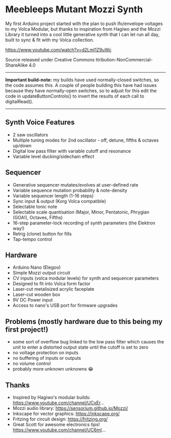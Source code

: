 # Meebleeps Mutant Mozzi Synth

My first Arduino project started with the plan to push lfo/envelope voltages to my Volca Modular, but thanks to inspiration from Hagiwo and the Mozzi Library it turned into a cool little generative synth that I can let run all day, built to sync & fit with my Volca collection.

https://www.youtube.com/watch?v=d2Lml1Z9uWc

Source released under Creative Commons ttribution-NonCommercial-ShareAlike 4.0

***
__Important build-note:__ my builds have used normally-closed switches, so the code assumes this.  A couple of people building this have had issues because they have normally-open switches, so to adjust for this edit the code in updateButtonControls() to invert the results of each call to digitalRead(). 
***
## Synth Voice Features

-    2 saw oscillators
-    Multiple tuning modes for 2nd oscillator - off, detune, fifths & octaves up/down
-    Digital low pass filter with variable cutoff and resonance
-    Variable level ducking/sidechain effect

## Sequencer

-    Generative sequencer mutates/evolves at user-defined rate
-    Variable sequence mutation probability & note-density
-    Variable sequencer length (1-16 steps)
-    Sync input & output (Korg Volca compatible)
-    Selectable tonic note
-    Selectable scale quantisation (Major, Minor, Pentatonic, Phrygian (GOA!), Octaves, Fifths)
-    16-step parameter-lock recording of synth parameters (the Elektron way!)
-    Retrig (clone) button for fills
-    Tap-tempo control

## Hardware

-    Arduino Nano (Elegoo)
-    Simple Mozzi output circuit
-    CV inputs (volca modular levels) for synth and sequencer parameters
-    Designed to fit into Volca form factor
-    Laser-cut metalisized acrylic faceplate
-    Laser-cut wooden box
-    9V DC Power input
-    Access to nano's USB port for firmware upgrades

## Problems (mostly hardware due to this being my first project!)

-    some sort of overflow bug linked to the low pass filter which causes the unit to enter a distorted output state until the cutoff is set to zero
-    no voltage protection on inputs
-    no buffering of inputs or outputs
-    no volume control
-    probably more unknown unknowns 😂

## Thanks

-    Inspired by Hagiwo's modular builds: https://www.youtube.com/channel/UCxEr...
-    Mozzi audio library: https://sensorium.github.io/Mozzi/
-    Inkscape for vector graphics: https://inkscape.org/
-    Fritzing for circuit design: https://fritzing.org/
-    Great Scott for awesome electronics tips! https://www.youtube.com/channel/UC6mI...
